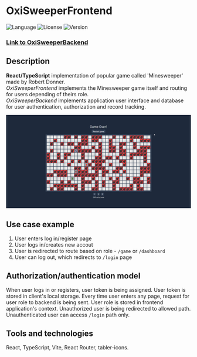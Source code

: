 # OxiSweeperFrontend
![Language](https://img.shields.io/badge/language-TypeScript-3993fa)
![License](https://img.shields.io/github/license/karolstawowski/OxiSweeperFrontend?color=3993fa)
![Version](https://img.shields.io/badge/version-0.0.1-3993fa) <br>

### <a href="https://github.com/karolstawowski/OxiSweeperBackend">Link to OxiSweeperBackend</a>

## Description

<b>React/TypeScript</b> implementation of popular game called 'Minesweeper' made by Robert Donner.</br>
*OxiSweeperFrontend* implements the Minesweeper game itself and routing for users depending of theirs role.</br>
*OxiSweeperBackend* implements application user interface and database for user authentication, authorization and record tracking.

<img src="preview.png">

## Use case example

1. User enters log in/register page
2. User logs in/creates new accout
3. User is redirected to route based on role - `/game` or `/dashboard`
4. User can log out, which redirects to `/login` page

## Authorization/authentication model

When user logs in or registers, user token is being assigned. User token is stored in client's local storage.
Every time user enters any page, request for user role to backend is being sent. User role is stored in frontend application's context.
Unauthorized user is being redirected to allowed path. Unauthenticated user can access `/login` path only.

## Tools and technologies

React, TypeScript, Vite, React Router, tabler-icons.
